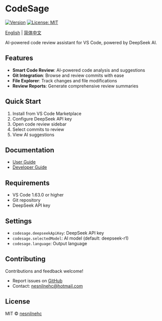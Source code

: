 # CodeSage

[![Version](https://img.shields.io/badge/version-0.2.0-blue.svg)](https://marketplace.visualstudio.com/items?itemName=nesnilnehc.codesage)
[![License: MIT](https://img.shields.io/badge/License-MIT-yellow.svg)](https://opensource.org/licenses/MIT)

[English](README.en.md) | [简体中文](README.zh-CN.md)

AI-powered code review assistant for VS Code, powered by DeepSeek AI.

## Features

- **Smart Code Review**: AI-powered code analysis and suggestions
- **Git Integration**: Browse and review commits with ease
- **File Explorer**: Track changes and file modifications
- **Review Reports**: Generate comprehensive review summaries

## Quick Start

1. Install from VS Code Marketplace
2. Configure DeepSeek API key
3. Open code review sidebar
4. Select commits to review
5. View AI suggestions

## Documentation

- [User Guide](docs/en/user-guide.md)
- [Developer Guide](docs/en/developer-guide.md)

## Requirements

- VS Code 1.63.0 or higher
- Git repository
- DeepSeek API key

## Settings

- `codesage.deepseekApiKey`: DeepSeek API key
- `codesage.selectedModel`: AI model (default: deepseek-r1)
- `codesage.language`: Output language

## Contributing

Contributions and feedback welcome!

- Report issues on [GitHub](https://github.com/nesnilnehc/CodeSage/issues)
- Contact: <nesnilnehc@hotmail.com>

## License

MIT © [nesnilnehc](https://github.com/nesnilnehc)
